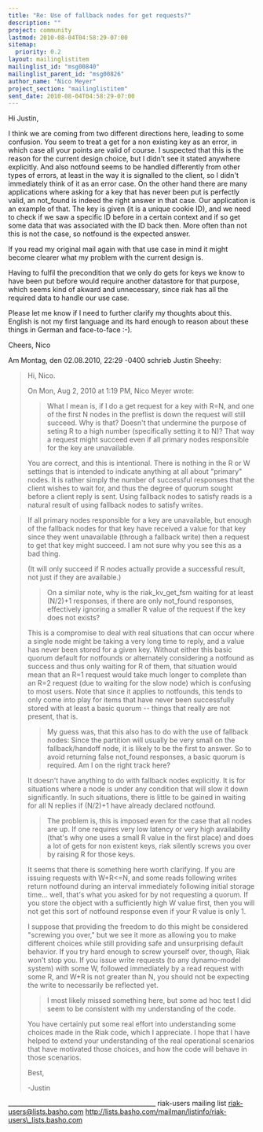 ```yaml
---
title: "Re: Use of fallback nodes for get requests?"
description: ""
project: community
lastmod: 2010-08-04T04:58:29-07:00
sitemap:
  priority: 0.2
layout: mailinglistitem
mailinglist_id: "msg00840"
mailinglist_parent_id: "msg00826"
author_name: "Nico Meyer"
project_section: "mailinglistitem"
sent_date: 2010-08-04T04:58:29-07:00
---
```



Hi Justin,

I think we are coming from two different directions here, leading to
some confusion. You seem to treat a get for a non existing key as an
error, in which case all your points are valid of course. I suspected
that this is the reason for the current design choice, but I didn't see
it stated anywhere explicitly. And also notfound seems to be handled
differently from other types of errors, at least in the way it is
signalled to the client, so I didn't immediately think of it as an error
case.
On the other hand there are many applications where asking for a key
that has never been put is perfectly valid, an not\_found is indeed the
right answer in that case. Our application is an example of that. The
key is given (it is a unique cookie ID), and we need to check if we saw
a specific ID before in a certain context and if so get some data that
was associated with the ID back then. More often than not this is not
the case, so notfound is the expected answer.

If you read my original mail again with that use case in mind it might
become clearer what my problem with the current design is.

Having to fulfil the precondition that we only do gets for keys we know
to have been put before would require another datastore for that
purpose, which seems kind of akward and unnecessary, since riak has all
the required data to handle our use case.

Please let me know if I need to further clarify my thoughts about this.
English is not my first language and its hard enough to reason about
these things in German and face-to-face :-).

Cheers,
Nico

Am Montag, den 02.08.2010, 22:29 -0400 schrieb Justin Sheehy: 
> Hi, Nico.
> 
> On Mon, Aug 2, 2010 at 1:19 PM, Nico Meyer  wrote:
> 
> > What I mean is, if I do a get request for a key with R=N, and one of the
> > first N nodes in the preflist is down the request will still succeed.
> > Why is that? Doesn't that undermine the purpose of seting R to a high
> > number (specifically setting it to N)? That way a request might succeed
> > even if all primary nodes responsible for the key are unavailable.
> 
> You are correct, and this is intentional. There is nothing in the R
> or W settings that is intended to indicate anything at all about
> "primary" nodes. It is rather simply the number of successful
> responses that the client wishes to wait for, and thus the degree of
> quorum sought before a client reply is sent. Using fallback nodes to
> satisfy reads is a natural result of using fallback nodes to satisfy
> writes.
> 




> If all primary nodes responsible for a key are unavailable, but enough
> of the fallback nodes for that key have received a value for that key
> since they went unavailable (through a fallback write) then a request
> to get that key might succeed. I am not sure why you see this as a
> bad thing.
> 
> (It will only succeed if R nodes actually provide a successful result,
> not just if they are available.)
> 
> > On a similar note, why is the riak\_kv\_get\_fsm waiting for at least
> > (N/2)+1 responses, if there are only not\_found responses, effectively
> > ignoring a smaller R value of the request if the key does not exists?
> 
> This is a compromise to deal with real situations that can occur where
> a single node might be taking a very long time to reply, and a value
> has never been stored for a given key. Without either this basic
> quorum default for notfounds or alternately considering a notfound as
> success and thus only waiting for R of them, that situation would mean
> that an R=1 request would take much longer to complete than an R=2
> request (due to waiting for the slow node) which is confusing to most
> users. Note that since it applies to notfounds, this tends to only
> come into play for items that have never been successfully stored with
> at least a basic quorum -- things that really are not present, that
> is.
> 
> > My guess was, that this also has to do with the use of fallback nodes:
> > Since the partition will usually be very small on the fallback/handoff
> > node, it is likely to be the first to answer. So to avoid returning
> > false not\_found responses, a basic quorum is required.
> > Am I on the right track here?
> 
> It doesn't have anything to do with fallback nodes explicitly. It is
> for situations where a node is under any condition that will slow it
> down significantly. In such situations, there is little to be gained
> in waiting for all N replies if (N/2)+1 have already declared
> notfound.
> 
> > The problem is, this is imposed even for the case that all nodes are up.
> > If one requires very low latency or very high availability (that's why
> > one uses a small R value in the first place) and does a lot of gets for
> > non existent keys, riak silently screws you over by raising R for those
> > keys.
> 
> It seems that there is something here worth clarifying. If you are
> issuing requests with W+R<=N, and some reads following writes return
> notfound during an interval immediately following initial storage
> time... well, that's what you asked for by not requesting a quorum.
> If you store the object with a sufficiently high W value first, then
> you will not get this sort of notfound response even if your R value
> is only 1.
> 
> I suppose that providing the freedom to do this might be considered
> "screwing you over," but we see it more as allowing you to make
> different choices while still providing safe and unsurprising default
> behavior. If you try hard enough to screw yourself over, though, Riak
> won't stop you. If you issue write requests (to any dynamo-model
> system) with some W, followed immediately by a read request with some
> R, and W+R is not greater than N, you should not be expecting the
> write to necessarily be reflected yet.
> 
> > I most likely missed something here, but some ad hoc test I did seem to
> > be consistent with my understanding of the code.
> 
> You have certainly put some real effort into understanding some
> choices made in the Riak code, which I appreciate. I hope that I have
> helped to extend your understanding of the real operational scenarios
> that have motivated those choices, and how the code will behave in
> those scenarios.
> 
> Best,
> 
> -Justin




\_\_\_\_\_\_\_\_\_\_\_\_\_\_\_\_\_\_\_\_\_\_\_\_\_\_\_\_\_\_\_\_\_\_\_\_\_\_\_\_\_\_\_\_\_\_\_
riak-users mailing list
riak-users@lists.basho.com
http://lists.basho.com/mailman/listinfo/riak-users\_lists.basho.com

